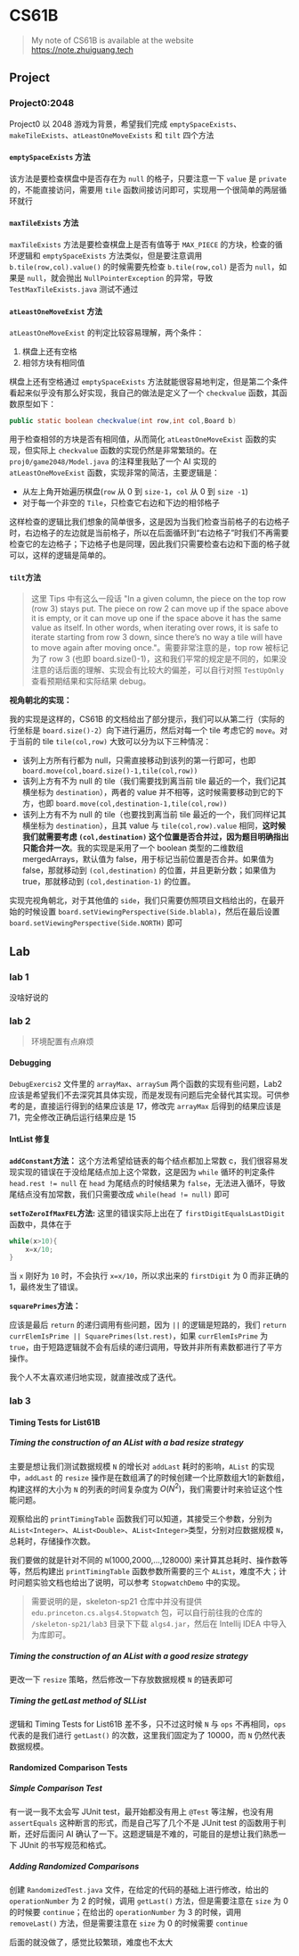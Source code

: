 # CS61B
> My note of CS61B is available at the website https://note.zhuiguang.tech

## Project

### Project0:2048

Project0 以 2048 游戏为背景，希望我们完成 `emptySpaceExists`、`makeTileExists`、`atLeastOneMoveExists` 和 `tilt` 四个方法

#### `emptySpaceExists` 方法

该方法是要检查棋盘中是否存在为 `null` 的格子，只要注意一下 `value` 是 `private` 的，不能直接访问，需要用 `tile` 函数间接访问即可，实现用一个很简单的两层循环就行

#### `maxTileExists` 方法

`maxTileExists` 方法是要检查棋盘上是否有值等于 `MAX_PIECE` 的方块，检查的循环逻辑和 `emptySpaceExists` 方法类似，但是要注意调用 `b.tile(row,col).value()` 的时候需要先检查 `b.tile(row,col)` 是否为 `null`，如果是 `null`，就会抛出 `NullPointerException` 的异常，导致 `TestMaxTileExists.java` 测试不通过

#### `atLeastOneMoveExist` 方法

`atLeastOneMoveExist` 的判定比较容易理解，两个条件：

1. 棋盘上还有空格
2. 相邻方块有相同值

棋盘上还有空格通过 `emptySpaceExists` 方法就能很容易地判定，但是第二个条件看起来似乎没有那么好实现，我自己的做法是定义了一个 `checkvalue` 函数，其函数原型如下：

```java
public static boolean checkvalue(int row,int col,Board b)
```

用于检查相邻的方块是否有相同值，从而简化 `atLeastOneMoveExist` 函数的实现，但实际上 `checkvalue` 函数的实现仍然是非常繁琐的。在 `proj0/game2048/Model.java` 的注释里我贴了一个 AI 实现的 `atLeastOneMoveExist` 函数，实现非常的简洁，主要逻辑是：
- 从左上角开始遍历棋盘(`row` 从 0 到 `size-1`，`col` 从 0 到 `size -1`)
- 对于每一个非空的 `Tile`，只检查它右边和下边的相邻格子

这样检查的逻辑比我们想象的简单很多，这是因为当我们检查当前格子的右边格子时，右边格子的左边就是当前格子，所以在后面循环到“右边格子”时我们不再需要检查它的左边格子；下边格子也是同理，因此我们只需要检查右边和下面的格子就可以，这样的逻辑是简单的。

#### `tilt`方法

>这里 Tips 中有这么一段话 "In a given column, the piece on the top row (row 3) stays put. The piece on row 2 can move up if the space above it is empty, or it can move up one if the space above it has the same value as itself. In other words, when iterating over rows, it is safe to iterate starting from row 3 down, since there’s no way a tile will have to move again after moving once."。需要非常注意的是，top row 被标记为了 row 3 (也即 board.size()-1)，这和我们平常的规定是不同的，如果没注意的话后面的理解、实现会有比较大的偏差，可以自行对照 `TestUpOnly` 查看预期结果和实际结果 debug。

**视角朝北的实现：**

我的实现是这样的，CS61B 的文档给出了部分提示，我们可以从第二行（实际的行坐标是 `board.size()-2`）向下进行遍历，然后对每一个 tile 考虑它的 `move`。对于当前的 tile `tile(col,row)` 大致可以分为以下三种情况：
- 该列上方所有行都为 null，只需直接移动到该列的第一行即可，也即 `board.move(col,board.size()-1,tile(col,row))`
- 该列上方有不为 null 的 tile（我们需要找到离当前 tile 最近的一个，我们记其横坐标为 `destination`），两者的 value 并不相等，这时候需要移动到它的下方，也即 `board.move(col,destination-1,tile(col,row))`
- 该列上方有不为 null 的 tile（也要找到离当前 tile 最近的一个，我们同样记其横坐标为 `destination`），且其 value 与
`tile(col,row).value` 相同，**这时候我们就需要考虑 `(col,destination)` 这个位置是否合并过，因为题目明确指出只能合并一次**。我的实现是采用了一个 boolean 类型的二维数组 mergedArrays，默认值为 false，用于标记当前位置是否合并。如果值为 false，那就移动到 `(col,destination)` 的位置，并且更新分数；如果值为 true，那就移动到 `(col,destination-1)` 的位置。

实现完视角朝北，对于其他值的 `side`，我们只需要仿照项目文档给出的，在最开始的时候设置 `board.setViewingPerspective(Side.blabla)`，然后在最后设置 `board.setViewingPerspective(Side.NORTH)` 即可

## Lab

### lab 1

没啥好说的

### lab 2

>环境配置有点麻烦

#### Debugging

`DebugExercis2` 文件里的 `arrayMax`、`arraySum` 两个函数的实现有些问题，Lab2 应该是希望我们不去深究其具体实现，而是发现有问题后完全替代其实现。可供参考的是，直接运行得到的结果应该是 17，修改完 `arrayMax` 后得到的结果应该是 71，完全修改正确后运行结果应是 15

#### IntList 修复

**`addConstant`方法：** 这个方法希望给链表的每个结点都加上常数 c，我们很容易发现实现的错误在于没给尾结点加上这个常数，这是因为 `while` 循环的判定条件 `head.rest != null` 在 `head` 为尾结点的时候结果为 `false`，无法进入循环，导致尾结点没有加常数，我们只需要改成 `while(head != null)` 即可

**`setToZeroIfMaxFEL`方法:** 这里的错误实际上出在了 `firstDigitEqualsLastDigit` 函数中，具体在于
```java
while(x>10){
    x=x/10;
}
```

当 `x` 刚好为 `10` 时，不会执行 `x=x/10`，所以求出来的 `firstDigit` 为 0 而非正确的 1，最终发生了错误。

**`squarePrimes`方法：**

应该是最后 `return` 的递归调用有些问题，因为 `||` 的逻辑是短路的，我们 `return currElemIsPrime || SquarePrimes(lst.rest)`，如果 `currElemIsPrime` 为 `true`，由于短路逻辑就不会有后续的递归调用，导致并非所有素数都进行了平方操作。

我个人不太喜欢递归地实现，就直接改成了迭代。

### lab 3

#### Timing Tests for List61B

##### Timing the construction of an AList with a bad resize strategy

主要是想让我们测试数据规模 `N` 的增长对 `addLast` 耗时的影响，`AList` 的实现中，`addLast` 的 `resize` 操作是在数组满了的时候创建一个比原数组大1的新数组，构建这样的大小为 `N` 的列表的时间复杂度为 $O(N^2)$，我们需要计时来验证这个性能问题。

观察给出的 `printTimingTable` 函数我们可以知道，其接受三个参数，分别为 `AList<Integer>`、`AList<Double>`、`AList<Integer>`类型，分别对应数据规模 `N`，总耗时，存储操作次数。

我们要做的就是针对不同的 `N`(1000,2000,...,128000) 来计算其总耗时、操作数等等，然后构建出 `printTimingTable` 函数参数所需要的三个 `AList`，难度不大；计时问题实验文档也给出了说明，可以参考 `StopwatchDemo` 中的实现。

>需要说明的是，skeleton-sp21 仓库中并没有提供 `edu.princeton.cs.algs4.Stopwatch` 包，可以自行前往我的仓库的 `/skeleton-sp21/lab3` 目录下下载 `algs4.jar`，然后在 Intellij IDEA 中导入为库即可。

##### Timing the construction of an AList with a good resize strategy

更改一下 `resize` 策略，然后修改一下存放数据规模 `N` 的链表即可

##### Timing the getLast method of SLList

逻辑和 Timing Tests for List61B 差不多，只不过这时候 `N` 与 `ops` 不再相同，`ops` 代表的是我们进行 `getLast()` 的次数，这里我们固定为了 10000，而 `N` 仍然代表数据规模。

#### Randomized Comparison Tests

##### Simple Comparison Test

有一说一我不太会写 JUnit test，最开始都没有用上 `@Test` 等注解，也没有用 `assertEquals` 这种断言的形式，而是自己写了几个不是 JUnit test 的函数用于判断，还好后面问 AI 确认了一下。这题逻辑是不难的，可能目的是想让我们熟悉一下 JUnit 的书写规范和格式。

##### Adding Randomized Comparisons

创建 `RandomizedTest.java` 文件，在给定的代码的基础上进行修改，给出的 `operationNumber` 为 2 的时候，调用 `getLast()` 方法，但是需要注意在 `size` 为 0 的时候要 `continue`；在给出的 `operationNumber` 为 3 的时候，调用 `removeLast()` 方法，但是需要注意在 `size` 为 0 的时候需要 `continue`

后面的就没做了，感觉比较繁琐，难度也不太大



